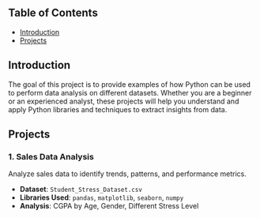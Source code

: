 
## Table of Contents
- [Introduction](#introduction)
- [Projects](#projects)

## Introduction
The goal of this project is to provide examples of how Python can be used to perform data analysis on different datasets. Whether you are a beginner or an experienced analyst, these projects will help you understand and apply Python libraries and techniques to extract insights from data.

## Projects
### 1. Sales Data Analysis
Analyze sales data to identify trends, patterns, and performance metrics.
- **Dataset**: `Student_Stress_Dataset.csv`
- **Libraries Used**: `pandas`, `matplotlib`, `seaborn`, `numpy`
- **Analysis**: CGPA by Age, Gender, Different Stress Level
